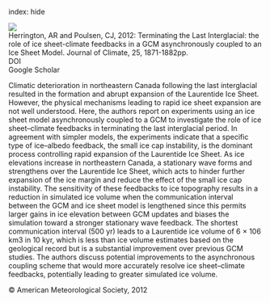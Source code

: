 index: hide

<div class="Citation">
    <div class="Citation-thumb CitationThumb-linked"  data-href="https://doi.org/10.1175/jcli-d-11-00218.1">
      <img src="https://static.claimspace.cloud/climate-study-static/refs/thumbs/5/Herrington_and_Poulsen_2012-thumb.png" />
    </div>

  <div class="Citation-body">
    <div class="Citation-text">Herrington, AR and Poulsen, CJ, 2012: Terminating the Last Interglacial: the role of ice sheet-climate feedbacks in a GCM asynchronously coupled to an Ice Sheet Model. <span class="Article-journal">Journal of Climate, </span><span class="Article-volume">25, </span>1871-1882pp.</div>
    <div class="Citation-links">
      <div class="CitationLink" data-href="https://doi.org/10.1175/jcli-d-11-00218.1">
        <div class="CitationLink-icon CitationLink-Doi"></div>
        <div class="CitationLink-text">DOI</div>
      </div>
      <div class="CitationLink" data-href="https://scholar.google.com/scholar?q=10.1175/jcli-d-11-00218.1">
        <div class="CitationLink-icon CitationLink-Scholar"></div>
        <div class="CitationLink-text">Google Scholar</div>
      </div>
    </div>
  </div>
</div>

Climatic deterioration in northeastern Canada following the last interglacial resulted in the formation and abrupt expansion of the Laurentide Ice Sheet. However, the physical mechanisms leading to rapid ice sheet expansion are not well understood. Here, the authors report on experiments using an ice sheet model asynchronously coupled to a GCM to investigate the role of ice sheet–climate feedbacks in terminating the last interglacial period. In agreement with simpler models, the experiments indicate that a specific type of ice–albedo feedback, the small ice cap instability, is the dominant process controlling rapid expansion of the Laurentide Ice Sheet. As ice elevations increase in northeastern Canada, a stationary wave forms and strengthens over the Laurentide Ice Sheet, which acts to hinder further expansion of the ice margin and reduce the effect of the small ice cap instability. The sensitivity of these feedbacks to ice topography results in a reduction in simulated ice volume when the communication interval between the GCM and ice sheet model is lengthened since this permits larger gains in ice elevation between GCM updates and biases the simulation toward a stronger stationary wave feedback. The shortest communication interval (500 yr) leads to a Laurentide ice volume of 6 × 106 km3 in 10 kyr, which is less than ice volume estimates based on the geological record but is a substantial improvement over previous GCM studies. The authors discuss potential improvements to the asynchronous coupling scheme that would more accurately resolve ice sheet–climate feedbacks, potentially leading to greater simulated ice volume.

<div class="Citation-copy">
&copy; American Meteorological Society, 2012
</div>